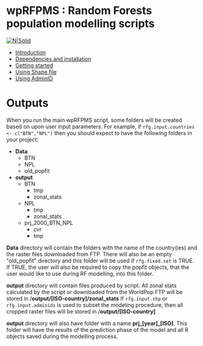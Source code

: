# wpRFPMS : Random Forests population modelling scripts 

[![N|Solid](http://maps.worldpop.org.uk/img/worldpop-logo.png)](http://maps.worldpop.org.uk)


* [Introduction ](../README.md)
* [Dependencies and installation ](Dependencies.md)
* [Getting started ](GettingStarted.md)
* [Using Shape file ](Shapefile.md)
* [Using AdminID ](AdminID.md)

 

# Outputs
When you run the main wpRFPMS script, some folders will be created based on upon user input parameters. For example, if `rfg.input.countries <- c("BTN","NPL")` then you should expect to have the following folders in your project:

  * **Data**
    * BTN
    * NPL
    * old_popfit
  * **output**
    * BTN
        * tmp
        * zonal_stats
    * NPL
        * tmp
        * zonal_stats    
    * prj_2000_BTN_NPL
        * cvr
        * tmp
  
**Data** directory will contain the folders with the name of the country(ies) and the raster files downloaded from FTP. There will also be an empty "old_popfit" directory and this folder will be used if `rfg.fixed.set` is TRUE. If TRUE, the user will also be required to copy the popfit objects, that the user would like to use during RF modelling, into this folder. 

**output** directory will contain files produced by script. All zonal stats calculated by the script or downloaded from the WorldPop FTP will be stored in /**output/[ISO-country]/zonal_stats** 
If `rfg.input.shp` or `rfg.input.adminids` is used to subset the modeling procedure, then all cropped raster files will be stored in /**output/[ISO-country]**

**output** directory will also have folder with a name **prj_[year]_[ISO]**. This folder will have the results of the prediction phase of the model and all R objects saved during the modelling process. 



